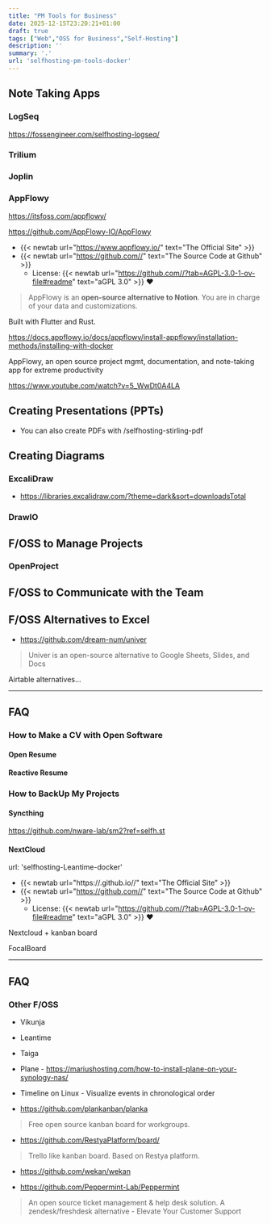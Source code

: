 ```yaml
---
title: "PM Tools for Business"
date: 2025-12-15T23:20:21+01:00
draft: true
tags: ["Web","OSS for Business","Self-Hosting"] 
description: ''
summary: '.'    
url: 'selfhosting-pm-tools-docker'    
---
```


## Note Taking Apps

### LogSeq

https://fossengineer.com/selfhosting-logseq/

### Trilium

### Joplin

### AppFlowy

https://itsfoss.com/appflowy/


https://github.com/AppFlowy-IO/AppFlowy


* {{< newtab url="https://www.appflowy.io/" text="The  Official Site" >}}
* {{< newtab url="https://github.com//" text="The  Source Code at Github" >}}
    * License: {{< newtab url="https://github.com//?tab=AGPL-3.0-1-ov-file#readme" text="aGPL 3.0" >}} ❤️

> AppFlowy is an **open-source alternative to Notion**. You are in charge of your data and customizations.

Built with Flutter and Rust.


<https://docs.appflowy.io/docs/appflowy/install-appflowy/installation-methods/installing-with-docker>

AppFlowy, an open source project mgmt, documentation, and note-taking app for extreme productivity


<https://www.youtube.com/watch?v=5_WwDt0A4LA>


## Creating Presentations (PPTs)

* You can also create PDFs with /selfhosting-stirling-pdf

## Creating Diagrams

### ExcaliDraw

* https://libraries.excalidraw.com/?theme=dark&sort=downloadsTotal

### DrawIO

## F/OSS to Manage Projects

### OpenProject


## F/OSS to Communicate with the Team

## F/OSS Alternatives to Excel

* https://github.com/dream-num/univer

> Univer is an open-source alternative to Google Sheets, Slides, and Docs

Airtable alternatives...


---

## FAQ


### How to Make a CV with Open Software

#### Open Resume

#### Reactive Resume

### How to BackUp My Projects

#### Syncthing

https://github.com/nware-lab/sm2?ref=selfh.st

#### NextCloud


url: 'selfhosting-Leantime-docker'

* {{< newtab url="https://.github.io//" text="The  Official Site" >}}
* {{< newtab url="https://github.com//" text="The  Source Code at Github" >}}
    * License: {{< newtab url="https://github.com//?tab=AGPL-3.0-1-ov-file#readme" text="aGPL 3.0" >}} ❤️


Nextcloud + kanban board

FocalBoard

---

## FAQ

### Other F/OSS

* Vikunja
* Leantime
* Taiga
* Plane - https://mariushosting.com/how-to-install-plane-on-your-synology-nas/

* Timeline on Linux - Visualize events in chronological order

* https://github.com/plankanban/planka

> Free open source kanban board for workgroups.

* https://github.com/RestyaPlatform/board/

>  Trello like kanban board. Based on Restya platform. 

* https://github.com/wekan/wekan

* https://github.com/Peppermint-Lab/Peppermint

>  An open source ticket management & help desk solution. A zendesk/freshdesk alternative - Elevate Your Customer Support